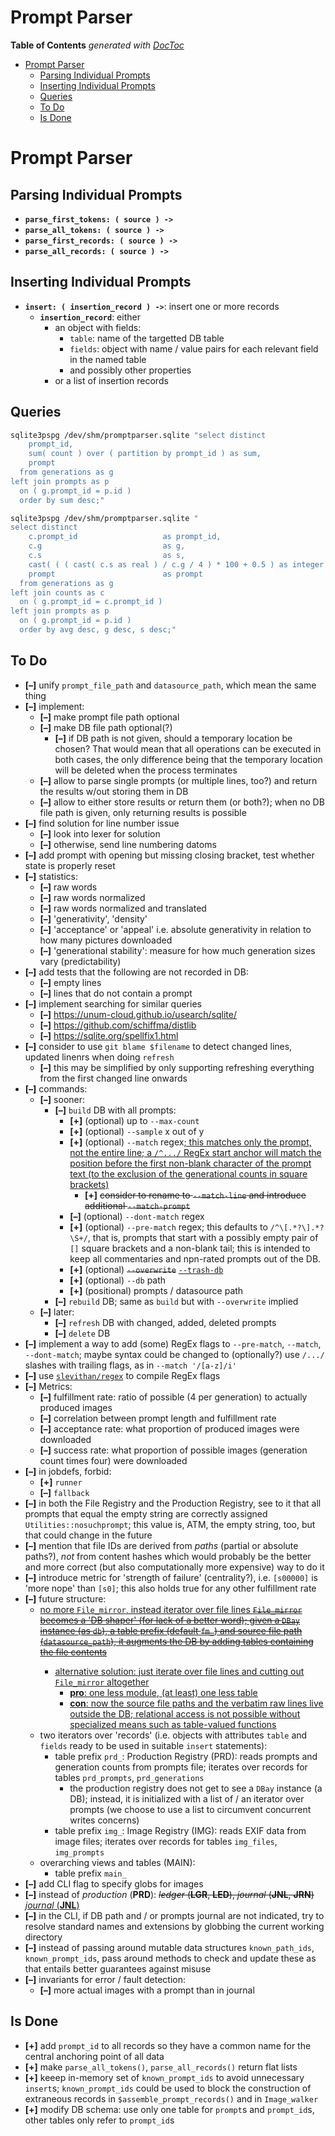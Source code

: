 
# Prompt Parser

<!-- START doctoc generated TOC please keep comment here to allow auto update -->
<!-- DON'T EDIT THIS SECTION, INSTEAD RE-RUN doctoc TO UPDATE -->
**Table of Contents**  *generated with [DocToc](https://github.com/thlorenz/doctoc)*

- [Prompt Parser](#prompt-parser)
  - [Parsing Individual Prompts](#parsing-individual-prompts)
  - [Inserting Individual Prompts](#inserting-individual-prompts)
  - [Queries](#queries)
  - [To Do](#to-do)
  - [Is Done](#is-done)

<!-- END doctoc generated TOC please keep comment here to allow auto update -->


# Prompt Parser

## Parsing Individual Prompts

* **`parse_first_tokens: ( source ) ->`**
* **`parse_all_tokens: ( source ) ->`**
* **`parse_first_records: ( source ) ->`**
* **`parse_all_records: ( source ) ->`**

## Inserting Individual Prompts

* **`insert: ( insertion_record ) ->`**: insert one or more records
  * **`insertion_record`**: either
    * an object with fields:
      * `table`: name of the targetted DB table
      * `fields`: object with name / value pairs for each relevant field in the named table
      * and possibly other properties
    * or a list of insertion records

## Queries


```bash
sqlite3pspg /dev/shm/promptparser.sqlite "select distinct
    prompt_id,
    sum( count ) over ( partition by prompt_id ) as sum,
    prompt
  from generations as g
left join prompts as p
  on ( g.prompt_id = p.id )
  order by sum desc;"
```

```bash
sqlite3pspg /dev/shm/promptparser.sqlite "
select distinct
    c.prompt_id                   as prompt_id,
    c.g                           as g,
    c.s                           as s,
    cast( ( ( cast( c.s as real ) / c.g / 4 ) * 100 + 0.5 ) as integer )   as avg,
    prompt                        as prompt
  from generations as g
left join counts as c
  on ( g.prompt_id = c.prompt_id )
left join prompts as p
  on ( g.prompt_id = p.id )
  order by avg desc, g desc, s desc;"
```


## To Do

* **[–]** unify `prompt_file_path` and `datasource_path`, which mean the same thing
* **[–]** implement:
  * **[–]** make prompt file path optional
  * **[–]** make DB file path optional(?)
    * **[–]** if DB path is not given, should a temporary location be chosen? That would mean that all
      operations can be executed in both cases, the only difference being that the temporary location will
      be deleted when the process terminates
  * **[–]** allow to parse single prompts (or multiple lines, too?) and return the results w/out storing
    them in DB
  * **[–]** allow to either store results or return them (or both?); when no DB file path is given, only
    returning results is possible
* **[–]** find solution for line number issue
  * **[–]** look into lexer for solution
  * **[–]** otherwise, send line numbering datoms
* **[–]** add prompt with opening but missing closing bracket, test whether state is properly reset
* **[–]** statistics:
  * **[–]** raw words
  * **[–]** raw words normalized
  * **[–]** raw words normalized and translated
  * **[–]** 'generativity', 'density'
  * **[–]** 'acceptance' or 'appeal' i.e. absolute generativity in relation to how many pictures downloaded
  * **[–]** 'generational stability': measure for how much generation sizes vary (predictability)
* **[–]** add tests that the following are not recorded in DB:
  * **[–]** empty lines
  * **[–]** lines that do not contain a prompt
* **[–]** implement searching for similar queries
  * **[–]** https://unum-cloud.github.io/usearch/sqlite/
  * **[–]** https://github.com/schiffma/distlib
  * **[–]** https://sqlite.org/spellfix1.html
* **[–]** consider to use `git blame $filename` to detect changed lines, updated linenrs when doing
  `refresh`
  * **[–]** this may be simplified by only supporting refreshing everything from the first changed line
    onwards
* **[–]** commands:
  * **[–]** sooner:
    * **[–]** `build` DB with all prompts:
      * **[+]** (optional) up to `--max-count`
      * **[+]** (optional) `--sample` x out of y
      * **[+]** (optional) `--match` regex<ins>; this matches only the prompt, not the entire line; a `/^.../`
        RegEx start anchor will match the position before the first non-blank character of the prompt text
        (to the exclusion of the generational counts in square brackets)</ins>
        * **[+]** <del>consider to rename to `--match-line` and introduce additional `--match-prompt`</del>
      * **[–]** (optional) `--dont-match` regex
      * **[+]** (optional) `--pre-match` regex; this defaults to `/^\[.*?\].*?\S+/`, that is, prompts that
        start with a possibly empty pair of `[]` square brackets and a non-blank tail; this is intended to
        keep all commentaries and npn-rated prompts out of the DB.
      * **[+]** (optional) <del>`--overwrite`</del> <ins>`--trash-db`</ins>
      * **[+]** (optional) `--db` path
      * **[+]** (positional) prompts / datasource path
    * **[–]** `rebuild` DB; same as `build` but with `--overwrite` implied
  * **[–]** later:
    * **[–]** `refresh` DB with changed, added, deleted prompts
    * **[–]** `delete` DB
* **[–]** implement a way to add (some) RegEx flags to `--pre-match`, `--match`, `--dont-match`; maybe
  syntax could be changed to (optionally?) use `/.../` slashes with trailing flags, as in `--match
  '/[a-z]/i'`
* **[–]** use [`slevithan/regex`](https://github.com/slevithan/regex) to compile RegEx flags
* **[–]** Metrics:
  * **[–]** fulfillment rate: ratio of possible (4 per generation) to actually produced images
  * **[–]** correlation between prompt length and fulfillment rate
  * **[–]** acceptance rate: what proportion of produced images were downloaded
  * **[–]** success rate: what proportion of possible images (generation count times four) were downloaded
* **[–]** in jobdefs, forbid:
  * **[+]** `runner`
  * **[–]** `fallback`
* **[–]** in both the File Registry and the Production Registry, see to it that all prompts that equal the empty
  string are correctly assigned `Utilities::nosuchprompt`; this value is, ATM, the empty string, too, but
  that could change in the future
* **[–]** mention that file IDs are derived from *paths* (partial or absolute paths?), *not* from content
  hashes which would probably be the better and more correct (but also computationally more expensive) way
  to do it
* **[–]** introduce metric for 'strength of failure' (centrality?), i.e. `[s00000]` is 'more
  nope' than `[s0]`; this also holds true for any other fulfillment rate
* **[–]** future structure:
  * <ins>no more `File_mirror`, instead iterator over file lines<ins> <del>`File_mirror` becomes a 'DB
    shaper' (for lack of a better word); given a `DBay` instance (as `db`), a table prefix (default `fm_`)
    and source file path (`datasource_path`), it augments the DB by adding tables containing the file
    contents</del>
    * alternative solution: just iterate over file lines and cutting out `File_mirror` altogether
      * **pro**: one less module, (at least) one less table
      * **con**: now the source file paths and the verbatim raw lines live outside the DB; relational access
        is not possible without specialized means such as table-valued functions
  * two iterators over 'records' (i.e. objects with attributes `table` and `fields` ready to be used in
    suitable `insert` statements):
    * table prefix `prd_`: Production Registry (PRD): reads prompts and generation counts from prompts file;
      iterates over records for tables `prd_prompts`, `prd_generations`
      * the production registry does not get to see a `DBay` instance (a DB); instead, it is initialized
        with a list of / an iterator over prompts (we choose to use a list to circumvent concurrent writes
        concerns)
    * table prefix `img_`: Image Registry (IMG): reads EXIF data from image files; iterates over records for
      tables `img_files`, `img_prompts`
  * overarching views and tables (MAIN):
    * table prefix `main_`
* **[–]** add CLI flag to specify globs for images
* **[–]** instead of *production* (**PRD**): <del>*ledger* (**LGR**, **LED**), *journal* (**JNL**,
  **JRN**)</del> <ins>*journal* (**JNL**)</ins>
* **[–]** in the CLI, if DB path and / or prompts journal are not indicated, try to resolve standard names
  and extensions by globbing the current working directory
* **[–]** instead of passing around mutable data structures `known_path_ids`, `known_prompt_ids`, pass
  around methods to check and update these as that entails better guarantees against misuse
* **[–]** invariants for error / fault detection:
  * **[–]** more actual images with a prompt than in journal

## Is Done

* **[+]** add `prompt_id` to all records so they have a common name for the central anchoring point of all
  data
* **[+]** make `parse_all_tokens()`, `parse_all_records()` return flat lists
* **[+]** keeep in-memory set of `known_prompt_ids` to avoid unnecessary `insert`s; `known_prompt_ids` could
  be used to block the construction of extraneous records in `$assemble_prompt_records()` and in
  `Image_walker`
* **[+]** modify DB schema: use only one table for `prompt`s and `prompt_id`s, other tables only refer to
  `prompt_id`s


